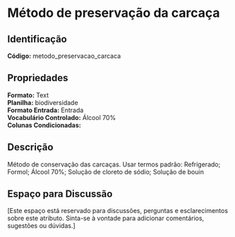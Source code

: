# Método de preservação da carcaça

## Identificação
**Código:** metodo_preservacao_carcaca

## Propriedades
**Formato:** Text  
**Planilha:** biodiversidade  
**Formato Entrada:** Entrada  
**Vocabulário Controlado:** Álcool 70%  
**Colunas Condicionadas:**   

## Descrição
Método de conservação das carcaças. Usar termos padrão: Refrigerado; Formol; Álcool 70%; Solução de cloreto de sódio; Solução de bouin

## Espaço para Discussão
[Este espaço está reservado para discussões, perguntas e esclarecimentos sobre este atributo. Sinta-se à vontade para adicionar comentários, sugestões ou dúvidas.]
